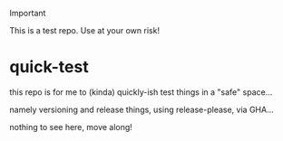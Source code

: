 > [!IMPORTANT]  
> This is a test repo.
> Use at your own risk!

# quick-test

this repo is for me to (kinda) quickly-ish test things in a "safe" space...

namely versioning and release things, using release-please, via GHA...

nothing to see here, move along!
